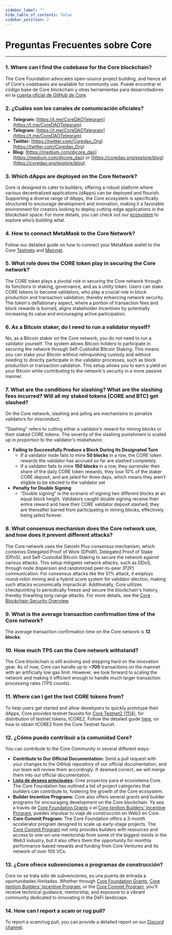```yaml
---
sidebar_label: ""
hide_table_of_contents: false
sidebar_position: 2
---
```


# Preguntas Frecuentes sobre Core

---

### 1. Where can I find the codebase for the Core blockchain?

The Core Foundation advocates open-source project building, and hence all of Core's codebases are available for community use. Puede encontrar el código base de Core blockchain y otras herramientas para desarrolladores en la [cuenta oficial de GitHub de Core](https://github.com/coredao-org).

### 2. ¿Cuáles son los canales de comunicación oficiales?

- **Telegram:** [https://t.me/CoreDAOTelegram](https://t.me/CoreDAOTelegram)
- **Telegram:** [https://t.me/CoreDAOTelegram](https://t.me/CoreDAOTelegram)
- **Twitter:** [https://twitter.com/Coredao_Org](https://twitter.com/Coredao_Org)
- **Blog:** [https://medium.com/@core_dao](https://medium.com/@core_dao) or [https://coredao.org/explore/blog](https://coredao.org/explore/blog)

### 3. Which dApps are deployed on the Core Network?

Core is designed to cater to builders, offering a robust platform where various decentralized applications (dApps) can be deployed and flourish. Supporting a diverse range of dApps, the Core ecosystem is specifically structured to encourage development and innovation, making it a favorable environment for creators looking to deploy cutting-edge applications in the blockchain space. For more details, you can check out our [ecosystem](https://coredao.org/explore/ecosystem) to explore who’s building what.

### 4. How to connect MetaMask to the Core Network?

Follow our detailed guide on how to connect your MetaMask wallet to the Core [Testnets](../Dev-Guide/core-wallet-config.md) and [Mainnet](../Dev-Guide/core-mainnet-wallet-config.md).

### 5. What role does the CORE token play in securing the Core network?

The CORE token plays a pivotal role in securing the Core network through its functions in staking, governance, and as a utility token. Users can stake CORE tokens to become validators, who play a crucial role in block production and transaction validation, thereby enhancing network security. The token's deflationary aspect, where a portion of transaction fees and block rewards is burned, aligns stakeholder incentives by potentially increasing its value and encouraging active participation.

### 6. As a Bitcoin staker, do I need to run a validator myself?

No, as a Bitcoin staker on the Core network, you do not need to run a validator yourself. The system allows Bitcoin holders to participate in securing the network through Self-Custodial Bitcoin Staking. This means you can stake your Bitcoin without relinquishing custody and without needing to directly participate in the validator processes, such as block production or transaction validation. This setup allows you to earn a yield on your Bitcoin while contributing to the network's security in a more passive manner.

### 7. What are the conditions for slashing? What are the slashing fees incurred? Will all my staked tokens (CORE and BTC) get slashed?

On the Core network, slashing and jailing are mechanisms to penalize validators for misconduct.

"Slashing" refers to cutting either a validator’s reward for mining blocks or their staked CORE tokens. The severity of the slashing punishment is scaled up in proportion to the validator’s misbehavior.

- **Failing to Successfully Produce a Block During Its Designated Turn**
    - If a validator node fails to mine **50 blocks** in a row, the CORE token rewards the validator has accrued so far are slashed completely.
    - If a validator fails to mine **150 blocks** in a row, they surrender their share of the daily CORE token rewards, they lose 10% of the staker CORE deposit, and are jailed for three days, which means they aren’t eligible to be elected to the validator set
- **Penalty for Double Signing**
    - “Double signing” is the scenario of signing two different blocks at an equal block height. Validators caught double signing receive their entire reward and have their CORE validator deposit slashed; they are thereafter barred from participating in mining blocks, effectively being jailed forever.

### 8. What consensus mechanism does the Core network use, and how does it prevent different attacks?

The Core network uses the Satoshi Plus consensus mechanism, which combines Delegated Proof of Work (DPoW), Delegated Proof of Stake (DPoS), and Self-Custodial Bitcoin Staking to secure the network against various attacks. This setup mitigates network attacks, such as DDoS, through node dispersion and randomized peer-to-peer (P2P) communication. For consensus attacks like the 51% attack, it employs round-robin mining and a hybrid score system for validator election, making such attacks economically impractical. Additionally, Core utilizes checkpointing to periodically freeze and secure the blockchain's history, thereby thwarting long-range attacks. For more details, see the [Core Blockchain Security Overview](https://whitepaper.coredao.org/core-white-paper-v1.0.7/satoshi-plus-consensus/security).

### 9. What is the average transaction confirmation time of the Core network?

The average transaction confirmation time on the Core network is **12 blocks**.

### 10. How much TPS can the Core network withstand?

The Core blockchain is still evolving and stepping hard on the innovation gear. As of now, Core can handle up to **~700** transactions on the mainnet with an artificially low gas limit. However, we look forward to scaling the network and making it efficient enough to handle much larger transaction processing rates (TPS counts).

### 11. Where can I get the test CORE tokens from?

To help users get started and allow developers to quickly prototype their dApps, Core provides testnet faucets for [Core Testnet2 (1114)](https://scan.test2.btcs.network/faucet), for distribution of testnet tokens, tCORE2. Follow the detailed guide [here](../Dev-Guide/core-faucet.md), on how to obtain tCORE2 from the Core Testnet faucet.

### 12. ¿Cómo puedo contribuir a la comunidad Core?

You can contribute to the Core Community in several different ways:

- **Contribute to Our Official Documentation:** Send a pull request with your changes to the GitHub repository of our official documentation, and our team will review them accordingly. If deemed correct, we will merge them into our official documentation.
- **[Lista de deseos principales](https://github.com/coredao-org/core-community-contributions):** Cree proyectos para el ecosistema Core. The Core Foundation has outlined a list of project categories that builders can contribute to, fostering the growth of the Core ecosystem.
- **Builder Incentive Programs:** Core also offers several grants and builder programs for encouraging development on the Core blockchain. Ya sea a través de [Core Foundation Grants](https://coredaofoundation.org/fund-your-project) o el [Core Ignition Builders' Incentive Program](https://coredao.org/initiatives/incentiveprogram), puedes impulsar tu viaje de construcción en Web3 en Core.
- **Core Commit Program:** The Core Foundation offers a 3-month accelerator program designed to scale up early-stage projects. The [Core Commit Program](https://coredao.org/initiatives/commit-program) not only provides builders with resources and access to one-on-one mentorship from some of the biggest minds in the Web3 industry, but it also offers them the opportunity for monthly performance-based rewards and funding from Core Ventures and its network of over 100 VCs.

### 13. ¿Core ofrece subvenciones o programas de construcción?

Core no se trata sólo de subvenciones, es una puerta de entrada a oportunidades ilimitadas. Whether through [Core Foundation Grants](https://coredaofoundation.org/fund-your-project), [Core Ignition Builders’ Incentive Program](https://coredao.org/initiatives/incentiveprogram), or the [Core Commit Program](https://coredao.org/initiatives/commit-program), you'll receive technical guidance, mentorship, and exposure to a vibrant community dedicated to innovating in the DeFi landscape.

### 14. How can I report a scam or rug pull?

To report a scam/rug pull, you can provide a detailed report on our [Discord channel](https://discord.com/invite/coredaoofficial).